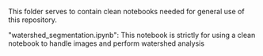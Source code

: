 This folder serves to contain clean notebooks needed for general use of this repository.

"watershed_segmentation.ipynb": This notebook is strictly for using a clean notebook to handle images and perform watershed analysis